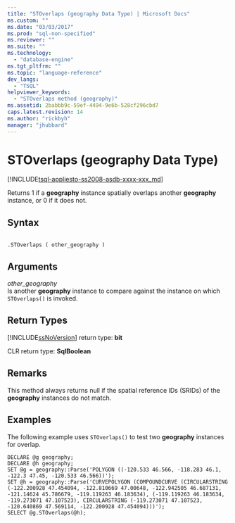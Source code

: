 ```yaml
---
title: "STOverlaps (geography Data Type) | Microsoft Docs"
ms.custom: ""
ms.date: "03/03/2017"
ms.prod: "sql-non-specified"
ms.reviewer: ""
ms.suite: ""
ms.technology: 
  - "database-engine"
ms.tgt_pltfrm: ""
ms.topic: "language-reference"
dev_langs: 
  - "TSQL"
helpviewer_keywords: 
  - "STOverlaps method (geography)"
ms.assetid: 2babbb9c-59ef-4494-9e6b-528cf296cbd7
caps.latest.revision: 14
ms.author: "rickbyh"
manager: "jhubbard"
---
```

# STOverlaps (geography Data Type)
[!INCLUDE[tsql-appliesto-ss2008-asdb-xxxx-xxx_md](../../../relational-databases/import-export/includes/tsql-appliesto-ss2008-asdb-xxxx-xxx-md.md)]

  Returns 1 if a **geography** instance spatially overlaps another **geography** instance, or 0 if it does not.  
  
## Syntax  
  
```  
  
.STOverlaps ( other_geography )  
```  
  
## Arguments  
 *other_geography*  
 Is another **geography** instance to compare against the instance on which `STOverlaps()` is invoked.  
  
## Return Types  
 [!INCLUDE[ssNoVersion](../../../advanced-analytics/r-services/includes/ssnoversion-md.md)] return type: **bit**  
  
 CLR return type: **SqlBoolean**  
  
## Remarks  
 This method always returns null if the spatial reference IDs (SRIDs) of the **geography** instances do not match.  
  
## Examples  
 The following example uses `STOverlaps()` to test two **geography** instances for overlap.  
  
```  
DECLARE @g geography;  
DECLARE @h geography;  
SET @g = geography::Parse('POLYGON ((-120.533 46.566, -118.283 46.1, -122.3 47.45, -120.533 46.566))');  
SET @h = geography::Parse('CURVEPOLYGON (COMPOUNDCURVE (CIRCULARSTRING (-122.200928 47.454094, -122.810669 47.00648, -122.942505 46.687131, -121.14624 45.786679, -119.119263 46.183634), (-119.119263 46.183634, -119.273071 47.107523), CIRCULARSTRING (-119.273071 47.107523, -120.640869 47.569114, -122.200928 47.454094)))');  
SELECT @g.STOverlaps(@h);  
```  
  
  